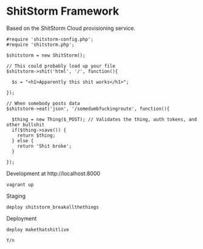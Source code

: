 ShitStorm Framework
=========

Based on the ShitStorm Cloud provisioning service.

    #require 'shitstorm-config.php';
    #require 'shitstorm.php';
  
    $shitstorm = new ShitStorm();
  
    // This could probably load up your file
    $shitstorm->shit('html', '/', function(){
  
      $s = "<h1>Apparently this shit works</h1>";
    
    });
  
    // When somebody posts data
    $shitstorm->eat('json', '/somedumbfuckingroute', function(){
  
      $thing = new Thing($_POST); // Validates the thing, auth tokens, and other bullshit
      if($thing->save()) {
        return $thing;
      } else {
        return 'Shit broke';
      }
    
    });
  

Development at http://localhost:8000
  
    vagrant up

Staging

    deploy shitstorm_breakallthethings

Deployment

    deploy makethatshitlive
  
    Y/n

